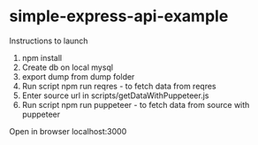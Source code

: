 # simple-express-api-example

Instructions to launch
1. npm install
2. Create db on local mysql
3. export dump from dump folder
4. Run script npm run reqres - to fetch data from reqres
6. Enter source url in scripts/getDataWithPuppeteer.js
5. Run script npm run puppeteer - to fetch data from source with puppeteer

Open in browser localhost:3000
